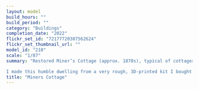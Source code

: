 ```yaml
---
layout: model
build_hours: ""
build_period: ""
category: "Buildings"
completion_date: "2022"
flickr_set_id: "72177720307562624"
flickr_set_thumbnail_url: ""
model_id: "210"
scale: "1/87"
summary: "Restored Miner’s Cottage (approx. 1870s), typical of cottages in Bendigo, Australia, HO (1/87) scale [Built 2022]

I made this humble dwelling from a very rough, 3D-printed kit I bought on Ebay. I made many improvements to it after studying photos of actual cottages. As an afterthought I added back door steps and a seated man and his small dog (shown in the last 3 photos). "
title: "Miners Cottage"
---
```



